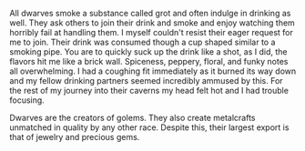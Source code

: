 All dwarves smoke a substance called grot and often indulge in drinking as well. They ask others to join their drink and smoke and enjoy watching them horribly fail at handling them. I myself couldn't resist their eager request for me to join. Their drink was consumed though a cup shaped similar to a smoking pipe. You are to quickly suck up the drink like a shot, as I did, the flavors hit me like a brick wall. Spiceness, peppery, floral, and funky notes all overwhelming. I had a coughing fit immediately as it burned its way down and my fellow drinking partners seemed incredibly ammused by this. For the rest of my journey into their caverns my head felt hot and I had trouble focusing.

Dwarves are the creators of golems. They also create metalcrafts unmatched in quality by any other race. Despite this, their largest export is that of jewelry and precious gems.